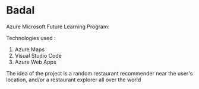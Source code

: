# Badal
Azure Microsoft Future Learning Program:


Technologies used :
1) Azure Maps
2) Visual Studio Code
3) Azure Web Apps


The idea of the project is a random restaurant recommender near the user's location, and/or a restaurant explorer all over the world 
